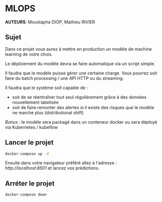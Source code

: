 # MLOPS

__AUTEURS__: Moustapha DIOP, Mathieu RIVIER

## Sujet

Dans ce projet vous aurez à mettre en production un modèle de machine learning de votre choix.

Le déploiement du modèle devra se faire automatique via un script simple.

Il faudra que le modèle puisse gérer une certaine charge. Vous pourrez soit faire du batch processing / une API HTTP ou du streaming.

Il faudra que le système soit capable de :
- soit de se réentraîner tout seul régulièrement grâce à des données nouvellement labelisée
- soit de faire remonter des alertes si il existe des risques que le modèle ne marche plus (distributional shift)


*Bonus* : le modèle sera packagé dans un conteneur docker ou sera déployé via Kubernetes / kubeflow


## Lancer le projet

```bash
docker-compose up -d
```

Ensuite dans votre navigateur préféré allez à l'adresse : *http://localhost:8501* et lancez vos prédictions.


## Arréter le projet

```bash
docker-compose down
```
